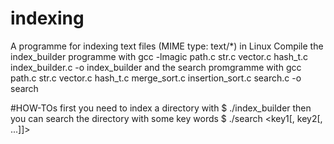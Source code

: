 # indexing
A programme for indexing text files (MIME type: text/*) in Linux
Compile the index_builder programme with gcc -lmagic path.c str.c vector.c hash_t.c index_builder.c -o index_builder
and the search promgramme with gcc path.c str.c vector.c hash_t.c merge_sort.c insertion_sort.c search.c -o search


#HOW-TOs
first you need to index a directory with
$ ./index_builder <path>
then you can search the directory with some key words
$ ./search <path> <key1[, key2[, ...]]>
